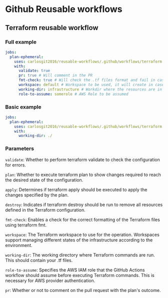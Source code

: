 # Github Reusable workflows
## Terraform reusable workflow

### Full example 
```yaml
jobs:
  plan-ephemeral:
    uses: carlosgit2016/reusable-workflows/.github/workflows/terraform.yaml@main
    with:
      validate: true
      pr: true # Will comment in the PR
      fmt-check: true # Will check the .tf files format and fail in case of any format issues
      workspace: default # Workspace to be used, it will create in case do not exists 
      working-dir: infrastructure # Workdir where the resources are in 
      role-to-assume: somerole # AWS Role to be assumed
```

### Basic example
```yaml
jobs:
  plan-ephemeral:
    uses: carlosgit2016/reusable-workflows/.github/workflows/terraform.yaml@main
    with:
      working-dir: ./
```

### Parameters
`validate`: Whether to perform terraform validate to check the configuration for errors.


`plan`: Whether to execute terraform plan to show changes required to reach the desired state of the configuration.


`apply`: Determines if terraform apply should be executed to apply the changes specified by the plan.


`destroy`: Indicates if terraform destroy should be run to remove all resources defined in the Terraform configuration.


`fmt-check`: Enables a check for the correct formatting of the Terraform files using terraform fmt.


`workspace`: The Terraform workspace to use for the operation. Workspaces support managing different states of the infrastructure according to the environment.


`working-dir`: The working directory where Terraform commands are run. This should contain your .tf files.


`role-to-assume`: Specifies the AWS IAM role that the GitHub Actions workflow should assume before executing Terraform commands. This is necessary for AWS provider authentication.


`pr`: Whether or not to comment on the pull request with the plan's outcome.
